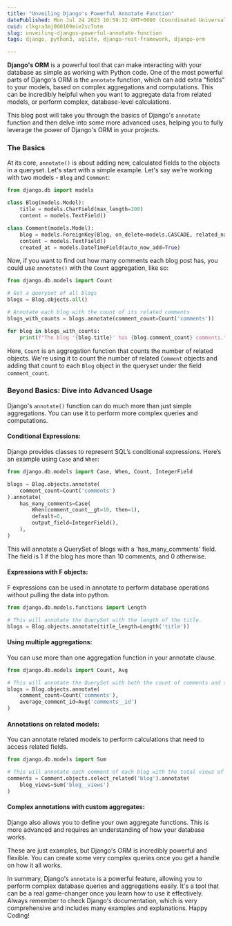 ```yaml
---
title: "Unveiling Django's Powerful Annotate Function"
datePublished: Mon Jul 24 2023 10:59:32 GMT+0000 (Coordinated Universal Time)
cuid: clkgra3mj000109mie2sc7otm
slug: unveiling-djangos-powerful-annotate-function
tags: django, python3, sqlite, django-rest-framework, django-orm

---
```


**Django's ORM** is a powerful tool that can make interacting with your database as simple as working with Python code. One of the most powerful parts of Django's ORM is the `annotate` function, which can add extra "fields" to your models, based on complex aggregations and computations. This can be incredibly helpful when you want to aggregate data from related models, or perform complex, database-level calculations.

This blog post will take you through the basics of Django's `annotate` function and then delve into some more advanced uses, helping you to fully leverage the power of Django's ORM in your projects.

### **The Basics**

At its core, `annotate()` is about adding new, calculated fields to the objects in a queryset. Let's start with a simple example. Let's say we're working with two models - `Blog` and `Comment`:

```python
from django.db import models

class Blog(models.Model):
    title = models.CharField(max_length=200)
    content = models.TextField()

class Comment(models.Model):
    blog = models.ForeignKey(Blog, on_delete=models.CASCADE, related_name='comments')
    content = models.TextField()
    created_at = models.DateTimeField(auto_now_add=True)
```

Now, if you want to find out how many comments each blog post has, you could use `annotate()` with the `Count` aggregation, like so:

```python
from django.db.models import Count

# Get a queryset of all blogs
blogs = Blog.objects.all()

# Annotate each blog with the count of its related comments
blogs_with_counts = blogs.annotate(comment_count=Count('comments'))

for blog in blogs_with_counts:
    print(f"The blog '{blog.title}' has {blog.comment_count} comments.")
```

Here, `Count` is an aggregation function that counts the number of related objects. We're using it to count the number of related `Comment` objects and adding that count to each `Blog` object in the queryset under the field `comment_count`.

### **Beyond Basics: Dive into Advanced Usage**

Django's `annotate()` function can do much more than just simple aggregations. You can use it to perform more complex queries and computations.

#### Conditional Expressions:

Django provides classes to represent SQL’s conditional expressions. Here’s an example using `Case` and `When`:

```python
from django.db.models import Case, When, Count, IntegerField

blogs = Blog.objects.annotate(
    comment_count=Count('comments')
).annotate(
    has_many_comments=Case(
        When(comment_count__gt=10, then=1),
        default=0,
        output_field=IntegerField(),
    ),
)
```

This will annotate a QuerySet of blogs with a 'has\_many\_comments' field. The field is 1 if the blog has more than 10 comments, and 0 otherwise.

#### Expressions with F objects:

F expressions can be used in annotate to perform database operations without pulling the data into python.

```python
from django.db.models.functions import Length

# This will annotate the QuerySet with the length of the title.
blogs = Blog.objects.annotate(title_length=Length('title'))
```

#### Using multiple aggregations:

You can use more than one aggregation function in your annotate clause.

```python
from django.db.models import Count, Avg

# This will annotate the QuerySet with both the count of comments and the average id of comments.
blogs = Blog.objects.annotate(
    comment_count=Count('comments'),
    average_comment_id=Avg('comments__id')
)
```

#### Annotations on related models:

You can annotate related models to perform calculations that need to access related fields.

```python
from django.db.models import Sum

# This will annotate each comment of each blog with the total views of the blog it belongs to.
comments = Comment.objects.select_related('blog').annotate(
    blog_views=Sum('blog__views')
)
```

#### Complex annotations with custom aggregates:

Django also allows you to define your own aggregate functions. This is more advanced and requires an understanding of how your database works.

These are just examples, but Django's ORM is incredibly powerful and flexible. You can create some very complex queries once you get a handle on how it all works.

In summary, Django's `annotate` is a powerful feature, allowing you to perform complex database queries and aggregations easily. It's a tool that can be a real game-changer once you learn how to use it effectively. Always remember to check Django's documentation, which is very comprehensive and includes many examples and explanations. Happy Coding!